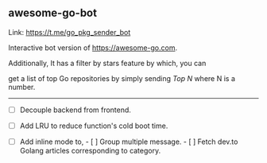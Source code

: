 ## awesome-go-bot

Link: https://t.me/go_pkg_sender_bot

Interactive bot version of https://awesome-go.com.

Additionally, It has a filter by stars feature by which, you can 

get a list of top Go repositories by simply sending *Top N* where N is a number. 

---

- [ ] Decouple backend from frontend.
- [ ] Add LRU to reduce function's cold boot time.
- [ ] Add inline mode to,
      - [ ] Group multiple message.
      - [ ] Fetch dev.to Golang articles corresponding to category.

 

